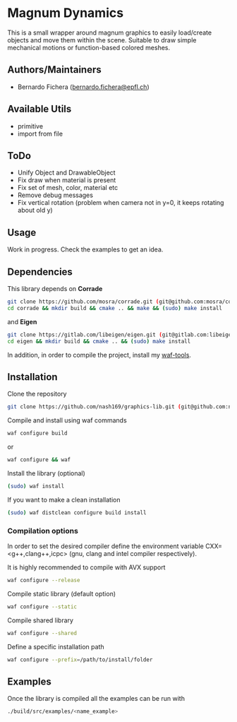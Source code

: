 # Magnum Dynamics
This is a small wrapper around magnum graphics to easily load/create objects and move them within the scene. Suitable to draw simple mechanical motions or function-based colored meshes.

## Authors/Maintainers
- Bernardo Fichera (bernardo.fichera@epfl.ch)

## Available Utils
- primitive
- import from file

## ToDo
- Unify Object and DrawableObject
- Fix draw when material is present
- Fix set of mesh, color, material etc
- Remove debug messages
- Fix vertical rotation (problem when camera not in y=0, it keeps rotating about old y)

## Usage
Work in progress. Check the examples to get an idea.

## Dependencies
This library depends on **Corrade**
```sh
git clone https://github.com/mosra/corrade.git (git@github.com:mosra/corrade.git)
cd corrade && mkdir build && cmake .. && make && (sudo) make install
```
and **Eigen**
```sh
git clone https://gitlab.com/libeigen/eigen.git (git@gitlab.com:libeigen/eigen.git)
cd eigen && mkdir build && cmake .. && (sudo) make install
```

In addition, in order to compile the project, install my [waf-tools](https://github.com/nash169/waf-tools.git).

## Installation
Clone the repository
```sh
git clone https://github.com/nash169/graphics-lib.git (git@github.com:nash169/graphics-lib.git)
```
Compile and install using waf commands
```sh
waf configure build
```
or
```sh
waf configure && waf
```
Install the library (optional)
```sh
(sudo) waf install
```
If you want to make a clean installation
```sh
(sudo) waf distclean configure build install
```

### Compilation options
In order to set the desired compiler define the environment variable CXX=<g++,clang++,icpc> (gnu, clang and intel compiler respectively).

It is highly recommended to compile with AVX support
```sh
waf configure --release
```
Compile static library (default option)
```sh
waf configure --static
```
Compile shared library
```sh
waf configure --shared
```
Define a specific installation path
```sh
waf configure --prefix=/path/to/install/folder
```

## Examples
Once the library is compiled all the examples can be run with
```sh
./build/src/examples/<name_example>
```
